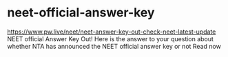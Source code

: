 # neet-official-answer-key
https://www.pw.live/neet/neet-answer-key-out-check-neet-latest-update NEET official Answer Key Out! Here is the answer to your question about whether NTA has announced the NEET official answer key or not Read now
